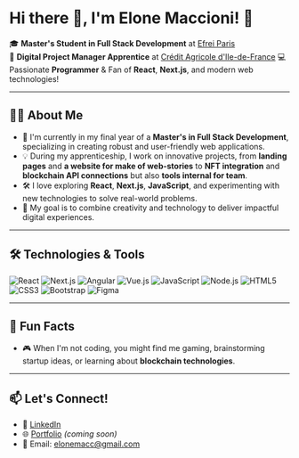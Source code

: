 # Hi there 👋, I'm Elone Maccioni! 🚀

🎓 **Master's Student in Full Stack Development** at [Efrei Paris](https://www.efrei.fr)  
💼 **Digital Project Manager Apprentice** at [Crédit Agricole d'Ile-de-France]([https://www.credit-agricole.fr](https://www.credit-agricole.fr/ca-paris/particulier.html)/)  
💻 Passionate **Programmer** & Fan of **React**, **Next.js**, and modern web technologies!  

---

## 👨‍💻 About Me

- 🌟 I'm currently in my final year of a **Master's in Full Stack Development**, specializing in creating robust and user-friendly web applications.  
- 💡 During my apprenticeship, I work on innovative projects, from **landing pages** and **a website for make of web-stories** to **NFT integration** and **blockchain API connections** but also **tools internal for team**.
- 🛠️ I love exploring **React**, **Next.js**, **JavaScript**, and experimenting with new technologies to solve real-world problems.  
- 🎯 My goal is to combine creativity and technology to deliver impactful digital experiences.

---

## 🛠️ Technologies & Tools

![React](https://img.shields.io/badge/-React-61DAFB?logo=react&logoColor=white&style=flat-square)
![Next.js](https://img.shields.io/badge/-Next.js-000000?logo=next.js&logoColor=white&style=flat-square)
![Angular](https://img.shields.io/badge/-Angular-DD0031?logo=angular&logoColor=white&style=flat-square)
![Vue.js](https://img.shields.io/badge/-Vue.js-4FC08D?logo=vue.js&logoColor=white&style=flat-square)
![JavaScript](https://img.shields.io/badge/-JavaScript-F7DF1E?logo=javascript&logoColor=black&style=flat-square)
![Node.js](https://img.shields.io/badge/-Node.js-339933?logo=node.js&logoColor=white&style=flat-square)
![HTML5](https://img.shields.io/badge/-HTML5-E34F26?logo=html5&logoColor=white&style=flat-square)
![CSS3](https://img.shields.io/badge/-CSS3-1572B6?logo=css3&logoColor=white&style=flat-square)
![Bootstrap](https://img.shields.io/badge/-Bootstrap-7952B3?logo=bootstrap&logoColor=white&style=flat-square)
![Figma](https://img.shields.io/badge/-Figma-F24E1E?logo=figma&logoColor=white&style=flat-square)

---

## 🌱 Fun Facts

- 🎮 When I'm not coding, you might find me gaming, brainstorming startup ideas, or learning about **blockchain technologies**.  

---

## 📫 Let's Connect!

- 💼 [LinkedIn](https://www.linkedin.com/in/elone-maccioni/)  
- 🌐 [Portfolio](#) *(coming soon)*  
- 📧 Email: elonemacc@gmail.com  


